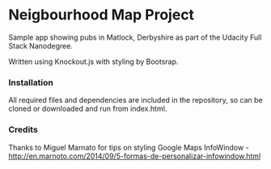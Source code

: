 # Neigbourhood Map Project
Sample app showing pubs in Matlock, Derbyshire as part of the Udacity Full Stack Nanodegree. 

Written using Knockout.js with styling by Bootsrap.

### Installation
All required files and dependencies are included in the repository, so can be cloned or downloaded and run from index.html.

### Credits
Thanks to Miguel Marnato for tips on styling Google Maps InfoWindow - http://en.marnoto.com/2014/09/5-formas-de-personalizar-infowindow.html
